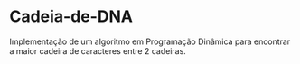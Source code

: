 # Cadeia-de-DNA
Implementação de um algoritmo em Programação Dinâmica para encontrar a maior cadeira de caracteres entre 2 cadeiras.
